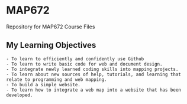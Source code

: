 # MAP672
Repository for MAP672 Course Files

## My Learning Objectives
    - To learn to efficiently and confidently use Github
    - To learn to write basic code for web and document design.
    - To integrate newly learned coding skills into mapping projects.
    - To learn about new sources of help, tutorials, and learning that relate to programming and web mapping.
    - To build a simple website.
    - To learn how to integrate a web map into a website that has been developed.